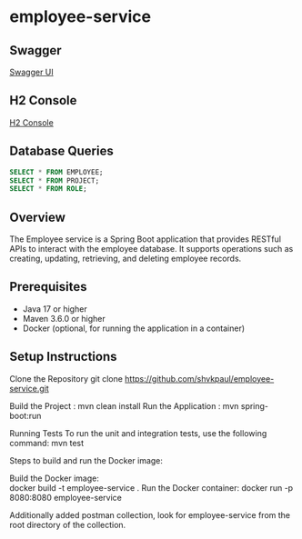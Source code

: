 # employee-service

## Swagger

[Swagger UI](http://localhost:8090/swagger-ui/index.html)

## H2 Console

[H2 Console](http://localhost:8090/h2-console)

## Database Queries

```sql
SELECT * FROM EMPLOYEE;
SELECT * FROM PROJECT;
SELECT * FROM ROLE;
```

## Overview

The Employee service is a Spring Boot application that provides RESTful APIs to interact with the employee database. It
supports operations such as creating, updating, retrieving, and deleting employee records.

## Prerequisites

- Java 17 or higher
- Maven 3.6.0 or higher
- Docker (optional, for running the application in a container)

## Setup Instructions

Clone the Repository
git clone https://github.com/shvkpaul/employee-service.git

Build the Project : mvn clean install
Run the Application : mvn spring-boot:run

Running Tests
To run the unit and integration tests, use the following command: mvn test

Steps to build and run the Docker image:

Build the Docker image:  
docker build -t employee-service .
Run the Docker container:
docker run -p 8080:8080 employee-service

Additionally added postman collection, look for employee-service from the root directory of the collection.
